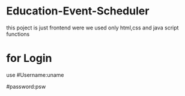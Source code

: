 # Education-Event-Scheduler
this poject is just frontend 
were we used only html,css and java script  functions
# for Login 
use 
#Username:uname


#password:psw
